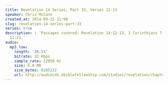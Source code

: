 ```yaml
---
title: Revelation 14 Series, Part 33, Verses 12-13
speaker: Chris McCann
created_at: 2014-09-25 21:00
slug: revelation-14-series-part-33
series: true
description: ! 'Passages covered: Revelation 14:12-13, 1 Corinthians 7:18-19, Hebrews
  11:21.'
audio:
  mp3_low:
    length: '26:11'
    bitrate: 32 Kbps
    sample_rate: 22050 Hz
    size: 6.0 MB
    size_bytes: 6285222
    url: http://audiocdn.ebiblefellowship.com/studies/revelation/chapter-14/2014.09.25_McCann_-_Revelation_14_Series_Part_33.mp3
---
```


